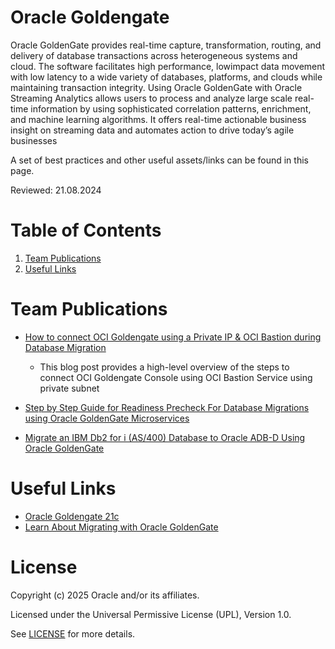 # Oracle Goldengate

Oracle GoldenGate provides real-time capture, transformation, routing, and delivery of database transactions across heterogeneous systems and cloud. The software facilitates high performance, lowimpact data movement with low latency to a wide variety of databases, platforms, and clouds while maintaining transaction integrity. Using Oracle GoldenGate with Oracle Streaming Analytics allows users to process and analyze large scale real- time information by using sophisticated correlation patterns, enrichment, and machine learning algorithms. It offers real-time actionable business insight on streaming data and automates action to drive today’s agile businesses

A set of best practices and other useful assets/links can be found in this page.

Reviewed: 21.08.2024

# Table of Contents

1. [Team Publications](#team-publications)
2. [Useful Links](#useful-links)

# Team Publications

- [How to connect OCI Goldengate using a Private IP & OCI Bastion during Database Migration](https://medium.com/@snoozrocks/how-to-connect-oci-goldengate-using-a-private-ip-oci-bastion-during-database-migration-b04012ed8e30)
    - This blog post provides a high-level overview of the steps to connect OCI Goldengate Console using OCI Bastion Service using private subnet
- [Step by Step Guide for Readiness Precheck For Database Migrations using Oracle GoldenGate Microservices](https://medium.com/@snoozrocks/step-by-step-guide-for-readiness-precheck-for-database-migrations-using-oracle-goldengate-90b93876fae2)


- [Migrate an IBM Db2 for i (AS/400) Database to Oracle ADB-D Using Oracle GoldenGate](https://medium.com/@snoozrocks/migrate-an-ibm-db2-for-iseries-database-to-oci-adb-d-using-oracle-goldengate-dd1cda91ce6f)

# Useful Links
- [Oracle Goldengate 21c](https://docs.oracle.com/en/middleware/goldengate/core/21.3/index.html)
- [Learn About Migrating with Oracle GoldenGate](https://docs.oracle.com/en/solutions/reduce-database-migration-downtime/learn-migrating-oracle-goldengate1.html)

# License

Copyright (c) 2025 Oracle and/or its affiliates.

Licensed under the Universal Permissive License (UPL), Version 1.0.

See [LICENSE](https://github.com/oracle-devrel/technology-engineering/blob/main/LICENSE) for more details.
